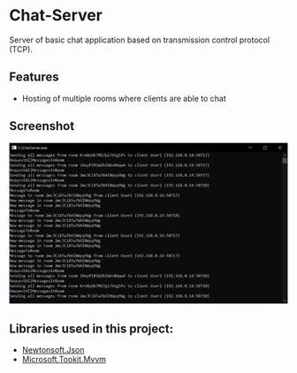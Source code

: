 # Chat-Server
Server of basic chat application based on transmission control protocol (TCP).
## Features
* Hosting of multiple rooms where clients are able to chat
## Screenshot
![screenshot](server.png)
## Libraries used in this project:
* [Newtonsoft.Json](https://www.newtonsoft.com/json)
* [Microsoft.Tookit.Mvvm](https://github.com/CommunityToolkit/WindowsCommunityToolkit)
